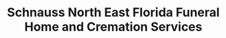 ---
title: "Schnauss North East Florida Funeral Home and Cremation Services"
url: /jacksonville/schnauss-north-east-florida-funeral-home-and-cremation-services/
shop: Bestattungen
---